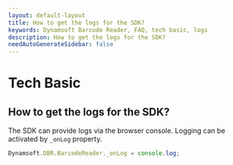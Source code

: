 ```yaml
---
layout: default-layout
title: How to get the logs for the SDK?
keywords: Dynamsoft Barcode Reader, FAQ, tech basic, logs
description: How to get the logs for the SDK?
needAutoGenerateSidebar: false
---
```


# Tech Basic

## How to get the logs for the SDK?

The SDK can provide logs via the browser console. Logging can be activated by `_onLog` property.

```javascript
Dynamsoft.DBR.BarcodeReader._onLog = console.log;
```
